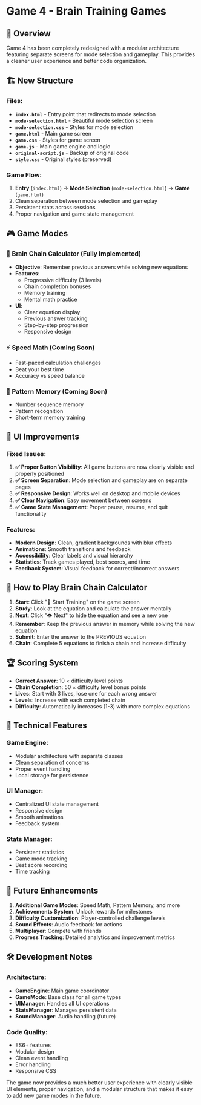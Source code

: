 # Game 4 - Brain Training Games

## 🎯 Overview
Game 4 has been completely redesigned with a modular architecture featuring separate screens for mode selection and gameplay. This provides a cleaner user experience and better code organization.

## 🏗️ New Structure

### Files:
- **`index.html`** - Entry point that redirects to mode selection
- **`mode-selection.html`** - Beautiful mode selection screen
- **`mode-selection.css`** - Styles for mode selection
- **`game.html`** - Main game screen
- **`game.css`** - Styles for game screen
- **`game.js`** - Main game engine and logic
- **`original-script.js`** - Backup of original code
- **`style.css`** - Original styles (preserved)

### Game Flow:
1. **Entry** (`index.html`) → **Mode Selection** (`mode-selection.html`) → **Game** (`game.html`)
2. Clean separation between mode selection and gameplay
3. Persistent stats across sessions
4. Proper navigation and game state management

## 🎮 Game Modes

### 🧠 Brain Chain Calculator (Fully Implemented)
- **Objective**: Remember previous answers while solving new equations
- **Features**:
  - Progressive difficulty (3 levels)
  - Chain completion bonuses
  - Memory training
  - Mental math practice
- **UI**: 
  - Clear equation display
  - Previous answer tracking
  - Step-by-step progression
  - Responsive design

### ⚡ Speed Math (Coming Soon)
- Fast-paced calculation challenges
- Beat your best time
- Accuracy vs speed balance

### 🎯 Pattern Memory (Coming Soon)
- Number sequence memory
- Pattern recognition
- Short-term memory training

## 🎨 UI Improvements

### Fixed Issues:
1. **✅ Proper Button Visibility**: All game buttons are now clearly visible and properly positioned
2. **✅ Screen Separation**: Mode selection and gameplay are on separate pages
3. **✅ Responsive Design**: Works well on desktop and mobile devices
4. **✅ Clear Navigation**: Easy movement between screens
5. **✅ Game State Management**: Proper pause, resume, and quit functionality

### Features:
- **Modern Design**: Clean, gradient backgrounds with blur effects
- **Animations**: Smooth transitions and feedback
- **Accessibility**: Clear labels and visual hierarchy
- **Statistics**: Track games played, best scores, and time
- **Feedback System**: Visual feedback for correct/incorrect answers

## 🎯 How to Play Brain Chain Calculator

1. **Start**: Click "🚀 Start Training" on the game screen
2. **Study**: Look at the equation and calculate the answer mentally
3. **Next**: Click "👁️ Next" to hide the equation and see a new one
4. **Remember**: Keep the previous answer in memory while solving the new equation
5. **Submit**: Enter the answer to the PREVIOUS equation
6. **Chain**: Complete 5 equations to finish a chain and increase difficulty

## 🏆 Scoring System

- **Correct Answer**: 10 × difficulty level points
- **Chain Completion**: 50 × difficulty level bonus points
- **Lives**: Start with 3 lives, lose one for each wrong answer
- **Levels**: Increase with each completed chain
- **Difficulty**: Automatically increases (1-3) with more complex equations

## 🔧 Technical Features

### Game Engine:
- Modular architecture with separate classes
- Clean separation of concerns
- Proper event handling
- Local storage for persistence

### UI Manager:
- Centralized UI state management
- Responsive design
- Smooth animations
- Feedback system

### Stats Manager:
- Persistent statistics
- Game mode tracking
- Best score recording
- Time tracking

## 🚀 Future Enhancements

1. **Additional Game Modes**: Speed Math, Pattern Memory, and more
2. **Achievements System**: Unlock rewards for milestones
3. **Difficulty Customization**: Player-controlled challenge levels
4. **Sound Effects**: Audio feedback for actions
5. **Multiplayer**: Compete with friends
6. **Progress Tracking**: Detailed analytics and improvement metrics

## 🛠️ Development Notes

### Architecture:
- **GameEngine**: Main game coordinator
- **GameMode**: Base class for all game types
- **UIManager**: Handles all UI operations
- **StatsManager**: Manages persistent data
- **SoundManager**: Audio handling (future)

### Code Quality:
- ES6+ features
- Modular design
- Clean event handling
- Error handling
- Responsive CSS

The game now provides a much better user experience with clearly visible UI elements, proper navigation, and a modular structure that makes it easy to add new game modes in the future.